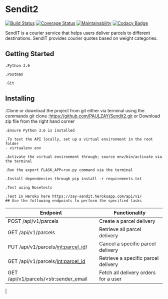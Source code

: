 # Sendit2
[![Build Status](https://travis-ci.org/paulzay/Sendit2.svg?branch=master)](https://travis-ci.org/paulzay/Sendit2)
[![Coverage Status](https://coveralls.io/repos/github/paulzay/Sendit2/badge.svg?branch=master)](https://coveralls.io/github/paulzay/Sendit2?branch=master)
[![Maintainability](https://api.codeclimate.com/v1/badges/097e6e675fa4821f9b5c/maintainability)](https://codeclimate.com/github/paulzay/Sendit2/maintainability)
[![Codacy Badge](https://api.codacy.com/project/badge/Grade/ba14f7479b5e4ee8b26136e1962af1d7)](https://www.codacy.com/app/paulzay/Sendit2?utm_source=github.com&amp;utm_medium=referral&amp;utm_content=paulzay/Sendit2&amp;utm_campaign=Badge_Grade)

SendIT is a courier service that helps users deliver parcels to different destinations. SendIT provides courier quotes based on weight categories.

## Getting Started

	.Python 3.6

	.Postman

	.Git


## Installing

   .Clone or download the project from git either via terminal using the commands git clone :https://github.com/PAULZAY/Sendit2.git or Download zip file from the right hand corner

    .Ensure Python 3.6 is installed
	
    .To test the API locally, set up a virtual environment in the root folder 
    - virtualenv env
	
    .Activate the virtual environment through; source env/bin/activate via the terminal
	
    .Run the export FLASK_APP=run.py command via the terminal
	
    .Install dependencies through pip install -r requirements.txt
	
    .Test using Nosetests
	
    .Test in Heroku here https://zay-sendit.herokuapp.com/api/v1/
    ## Use the following endpoints to perform the specified tasks
		 
| 	Endpoint                          | Functionality                                                  
| ----------------------------------------| -----------------------------------------------|
| POST /api/v1/parcels                    | Create a parcel delivery                       |
| GET /api/v1/parcels                     | Retrieve all parcel delivery                   |
| PUT /api/v1/parcels/<int:parcel_id>/    | Cancel a specific parcel delivery              |
| GET /api/v1/parcels/<int:parcel_id>     | Retrieve a specific parcel delivery            |
| GET /api/v1/parcels/<str:sender_email   | Fetch all delivery orders for a user           |
|
